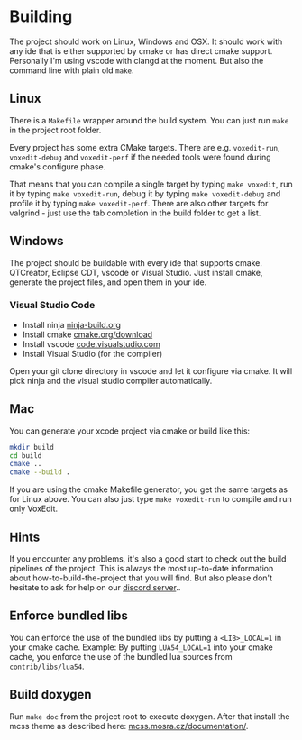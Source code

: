 # Building

The project should work on Linux, Windows and OSX. It should work with any ide that is either supported by cmake or has direct cmake support. Personally I'm using vscode with clangd at the moment. But also the command line with plain old `make`.

## Linux

There is a `Makefile` wrapper around the build system. You can just run `make` in the project root folder.

Every project has some extra CMake targets. There are e.g. `voxedit-run`, `voxedit-debug` and `voxedit-perf` if the needed tools were found during cmake's configure phase.

That means that you can compile a single target by typing `make voxedit`, run it by typing `make voxedit-run`, debug it by typing `make voxedit-debug` and profile it by
typing `make voxedit-perf`. There are also other targets for valgrind - just use the tab completion in the build folder to get a list.

## Windows

The project should be buildable with every ide that supports cmake. QTCreator, Eclipse CDT, vscode or Visual Studio. Just install cmake, generate the project files, and open them in your ide.

### Visual Studio Code

* Install ninja [ninja-build.org](https://ninja-build.org/)
* Install cmake [cmake.org/download](https://cmake.org/download/)
* Install vscode [code.visualstudio.com](https://code.visualstudio.com/)
* Install Visual Studio (for the compiler)

Open your git clone directory in vscode and let it configure via cmake. It will pick ninja and the visual studio compiler automatically.

## Mac

You can generate your xcode project via cmake or build like this:

```bash
mkdir build
cd build
cmake ..
cmake --build .
```

If you are using the cmake Makefile generator, you get the same targets as for Linux above. You can also just type `make voxedit-run` to compile and run only VoxEdit.

## Hints

If you encounter any problems, it's also a good start to check out the build pipelines of the project.
This is always the most up-to-date information about how-to-build-the-project that you will find. But
also please don't hesitate to ask for help on our [discord server](https://discord.gg/AgjCPXy)..

## Enforce bundled libs

You can enforce the use of the bundled libs by putting a `<LIB>_LOCAL=1` in your cmake cache.
Example: By putting `LUA54_LOCAL=1` into your cmake cache, you enforce the use of the bundled lua sources from `contrib/libs/lua54`.

## Build doxygen

Run `make doc` from the project root to execute doxygen. After that install the mcss theme as described here: [mcss.mosra.cz/documentation/](https://mcss.mosra.cz/documentation/doxygen).
